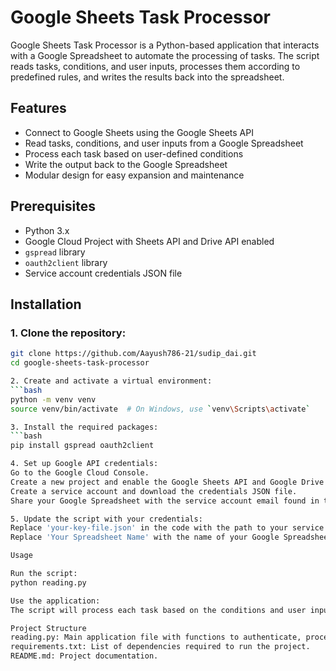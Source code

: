 
# Google Sheets Task Processor

Google Sheets Task Processor is a Python-based application that interacts with a Google Spreadsheet to automate the processing of tasks. The script reads tasks, conditions, and user inputs, processes them according to predefined rules, and writes the results back into the spreadsheet.

## Features

- Connect to Google Sheets using the Google Sheets API
- Read tasks, conditions, and user inputs from a Google Spreadsheet
- Process each task based on user-defined conditions
- Write the output back to the Google Spreadsheet
- Modular design for easy expansion and maintenance

## Prerequisites

- Python 3.x
- Google Cloud Project with Sheets API and Drive API enabled
- `gspread` library
- `oauth2client` library
- Service account credentials JSON file

## Installation

### 1. Clone the repository:
```bash
git clone https://github.com/Aayush786-21/sudip_dai.git
cd google-sheets-task-processor

2. Create and activate a virtual environment:
```bash
python -m venv venv
source venv/bin/activate  # On Windows, use `venv\Scripts\activate`

3. Install the required packages:
```bash
pip install gspread oauth2client

4. Set up Google API credentials:
Go to the Google Cloud Console.
Create a new project and enable the Google Sheets API and Google Drive API.
Create a service account and download the credentials JSON file.
Share your Google Spreadsheet with the service account email found in the JSON file.

5. Update the script with your credentials:
Replace 'your-key-file.json' in the code with the path to your service account JSON file.
Replace 'Your Spreadsheet Name' with the name of your Google Spreadsheet.

Usage

Run the script:
python reading.py

Use the application:
The script will process each task based on the conditions and user inputs and update the results in the spreadsheet.

Project Structure
reading.py: Main application file with functions to authenticate, process tasks, and generate outputs.
requirements.txt: List of dependencies required to run the project.
README.md: Project documentation.